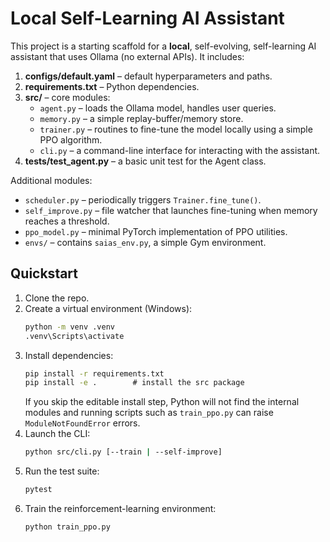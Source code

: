 # Local Self-Learning AI Assistant

This project is a starting scaffold for a **local**, self-evolving, self-learning AI assistant that uses Ollama (no external APIs). It includes:

1. **configs/default.yaml** – default hyperparameters and paths.
2. **requirements.txt** – Python dependencies.
3. **src/** – core modules:
   - `agent.py` – loads the Ollama model, handles user queries.
   - `memory.py` – a simple replay-buffer/memory store.
   - `trainer.py` – routines to fine-tune the model locally using a simple PPO algorithm.
   - `cli.py` – a command-line interface for interacting with the assistant.
4. **tests/test_agent.py** – a basic unit test for the Agent class.

Additional modules:
   - `scheduler.py` – periodically triggers `Trainer.fine_tune()`.
   - `self_improve.py` – file watcher that launches fine-tuning when memory reaches a threshold.
   - `ppo_model.py` – minimal PyTorch implementation of PPO utilities.
   - `envs/` – contains `saias_env.py`, a simple Gym environment.

## Quickstart

1. Clone the repo.
2. Create a virtual environment (Windows):
   ```cmd
   python -m venv .venv
   .venv\Scripts\activate
   ```
3. Install dependencies:
   ```cmd
   pip install -r requirements.txt
   pip install -e .        # install the src package
   ```
   If you skip the editable install step, Python will not find the internal
   modules and running scripts such as `train_ppo.py` can raise
   `ModuleNotFoundError` errors.
4. Launch the CLI:
   ```bash
   python src/cli.py [--train | --self-improve]
   ```
5. Run the test suite:
   ```bash
   pytest
   ```
6. Train the reinforcement-learning environment:
   ```bash
   python train_ppo.py
   ```
